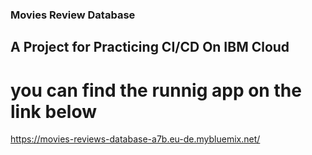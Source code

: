 ### Movies Review Database
## A Project for Practicing CI/CD On IBM Cloud
# you can find the runnig app on the link below
https://movies-reviews-database-a7b.eu-de.mybluemix.net/
